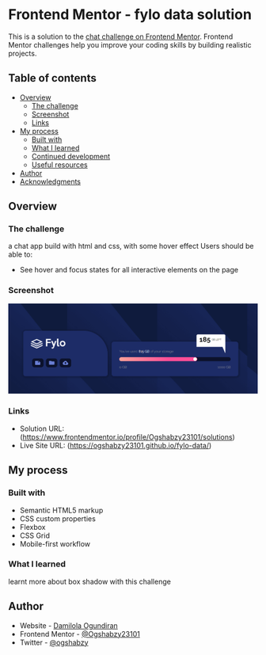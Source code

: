 # Frontend Mentor - fylo data solution

This is a solution to the [chat challenge on Frontend Mentor](https://www.frontendmentor.io/challenges/fylo-data-storage-component-1dZPRbV5n/hub). Frontend Mentor challenges help you improve your coding skills by building realistic projects. 

## Table of contents

- [Overview](#overview)
  - [The challenge](#the-challenge)
  - [Screenshot](#screenshot)
  - [Links](#links)
- [My process](#my-process)
  - [Built with](#built-with)
  - [What I learned](#what-i-learned)
  - [Continued development](#continued-development)
  - [Useful resources](#useful-resources)
- [Author](#author)
- [Acknowledgments](#acknowledgments)


## Overview

### The challenge
a chat app build with html and css, with some hover effect
Users should be able to:

- See hover and focus states for all interactive elements on the page

### Screenshot

![](./images/Screenshot.png)


### Links

- Solution URL: (https://www.frontendmentor.io/profile/Ogshabzy23101/solutions)
- Live Site URL: (https://ogshabzy23101.github.io/fylo-data/)

## My process

### Built with

- Semantic HTML5 markup
- CSS custom properties
- Flexbox
- CSS Grid
- Mobile-first workflow



### What I learned
learnt more about box shadow with this challenge


## Author

- Website - [Damilola Ogundiran](https://ogshabzy23101.github.io/my-portfolio/)
- Frontend Mentor - [@Ogshabzy23101](https://www.frontendmentor.io/profile/Ogshabzy23101)
- Twitter - [@ogshabzy](https://www.twitter.com/ogshabzy)

